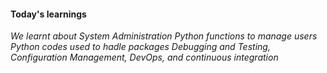 #### Today's learnings
_We learnt about System Administration_
_Python functions to manage users_
_Python codes used to hadle packages_
_Debugging and Testing, Configuration Management, DevOps, and continuous integration_